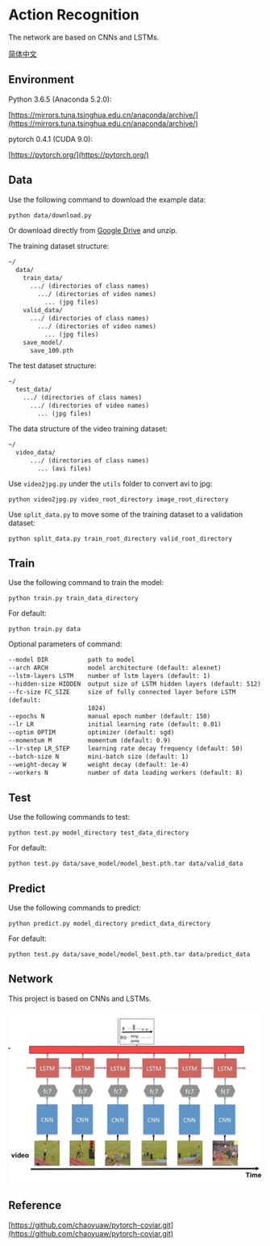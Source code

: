 # Action Recognition

The network are based on CNNs and LSTMs.

[简体中文](docs/README-zh.md)

## Environment

Python 3.6.5 (Anaconda 5.2.0):

[https://mirrors.tuna.tsinghua.edu.cn/anaconda/archive/](https://mirrors.tuna.tsinghua.edu.cn/anaconda/archive/)

pytorch 0.4.1 (CUDA 9.0):

[https://pytorch.org/](https://pytorch.org/)

## Data

Use the following command to download the example data:

```
python data/download.py
```

Or download directly from [Google Drive](https://drive.google.com/file/d/1SI4mAeupeYQXbRN0zHqtfttULGHpXmw2/view?usp=sharing) and unzip.

The training dataset structure:

```
~/
  data/
    train_data/
      .../ (directories of class names)
        .../ (directories of video names)
          ... (jpg files)
    valid_data/
      .../ (directories of class names)
        .../ (directories of video names)
          ... (jpg files)
    save_model/
      save_100.pth
```

The test dataset structure:

```
~/
  test_data/
    .../ (directories of class names)
      .../ (directories of video names)
        ... (jpg files)
```

The data structure of the video training dataset:

```
~/
  video_data/
      .../ (directories of class names)
        ... (avi files)
```

Use `video2jpg.py` under the `utils` folder to convert avi to jpg:

```
python video2jpg.py video_root_directory image_root_directory
```

Use `split_data.py` to move some of the training dataset to a validation dataset:

```
python split_data.py train_root_directory valid_root_directory
```

## Train

Use the following command to train the model:

```
python train.py train_data_directory
```

For default:

```
python train.py data
```

Optional parameters of command:

```
--model DIR           path to model
--arch ARCH           model architecture (default: alexnet)
--lstm-layers LSTM    number of lstm layers (default: 1)
--hidden-size HIDDEN  output size of LSTM hidden layers (default: 512)
--fc-size FC_SIZE     size of fully connected layer before LSTM (default:
                      1024)
--epochs N            manual epoch number (default: 150)
--lr LR               initial learning rate (default: 0.01)
--optim OPTIM         optimizer (default: sgd)
--momentum M          momentum (default: 0.9)
--lr-step LR_STEP     learning rate decay frequency (default: 50)
--batch-size N        mini-batch size (default: 1)
--weight-decay W      weight decay (default: 1e-4)
--workers N           number of data loading workers (default: 8)
```

## Test

Use the following commands to test:

```
python test.py model_directory test_data_directory
```

For default:

```
python test.py data/save_model/model_best.pth.tar data/valid_data
```

## Predict

Use the following commands to predict:

```
python predict.py model_directory predict_data_directory
```

For default:

```
python test.py data/save_model/model_best.pth.tar data/predict_data
```

## Network

This project is based on CNNs and LSTMs. 

<div align="center">
  <img src="imgs/lstm.jpg">
</div>

## Reference

[https://github.com/chaoyuaw/pytorch-coviar.git](https://github.com/chaoyuaw/pytorch-coviar.git)
